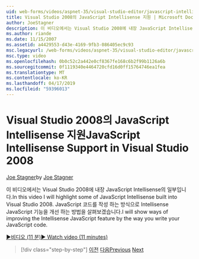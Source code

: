 ```yaml
---
uid: web-forms/videos/aspnet-35/visual-studio-editor/javascript-intellisense-support-in-visual-studio-2008
title: Visual Studio 2008의 JavaScript Intellisense 지원 | Microsoft Docs
author: JoeStagner
description: 이 비디오에서는 Visual Studio 2008에 내장 JavaScript Intellisense의 일부입니다. Intellisense JavaScript featu를 개선 하는 방법을 설명 하겠습니다...
ms.author: riande
ms.date: 11/15/2007
ms.assetid: a4429553-d43e-4169-9fb3-086405ec9c93
msc.legacyurl: /web-forms/videos/aspnet-35/visual-studio-editor/javascript-intellisense-support-in-visual-studio-2008
msc.type: video
ms.openlocfilehash: 0b0c52c2a442e0cf8367fe168c6b2f99b1126a6b
ms.sourcegitcommit: 0f1119340e4464720cfd16d0ff15764746ea1fea
ms.translationtype: MT
ms.contentlocale: ko-KR
ms.lasthandoff: 04/17/2019
ms.locfileid: "59396013"
---
```

# <a name="javascript-intellisense-support-in-visual-studio-2008"></a><span data-ttu-id="4787c-104">Visual Studio 2008의 JavaScript Intellisense 지원</span><span class="sxs-lookup"><span data-stu-id="4787c-104">JavaScript Intellisense Support in Visual Studio 2008</span></span>

<span data-ttu-id="4787c-105">[Joe Stagner](https://github.com/JoeStagner)</span><span class="sxs-lookup"><span data-stu-id="4787c-105">by [Joe Stagner](https://github.com/JoeStagner)</span></span>

<span data-ttu-id="4787c-106">이 비디오에서는 Visual Studio 2008에 내장 JavaScript Intellisense의 일부입니다.</span><span class="sxs-lookup"><span data-stu-id="4787c-106">In this video I will highlight some of JavaScript Intellisense built into Visual Studio 2008.</span></span> <span data-ttu-id="4787c-107">JavaScript 코드를 작성 하는 방식으로 Intellisense JavaScript 기능을 개선 하는 방법을 살펴보겠습니다.</span><span class="sxs-lookup"><span data-stu-id="4787c-107">I will show ways of improving the Intellisense JavaScript feature by the way you write your JavaScript code.</span></span>

[<span data-ttu-id="4787c-108">&#9654;비디오 (11 분)</span><span class="sxs-lookup"><span data-stu-id="4787c-108">&#9654; Watch video (11 minutes)</span></span>](https://channel9.msdn.com/Blogs/ASP-NET-Site-Videos/javascript-intellisense-support-in-visual-studio-2008)

> [!div class="step-by-step"]
> <span data-ttu-id="4787c-109">[이전](new-designer-support-in-visual-studio-2008.md)
> [다음](javascript-debugging-in-visual-studio-2008.md)</span><span class="sxs-lookup"><span data-stu-id="4787c-109">[Previous](new-designer-support-in-visual-studio-2008.md)
[Next](javascript-debugging-in-visual-studio-2008.md)</span></span>
